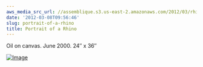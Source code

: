 ```yaml
---
aws_media_src_url: //assemblique.s3.us-east-2.amazonaws.com/2012/03/rhinopainting-lsa.jpg
date: '2012-03-08T09:56:46'
slug: portrait-of-a-rhino
title: Portrait of a Rhino
---
```


 Oil on canvas. June 2000. 24″ x 36″

 [![Image](//assemblique.s3.us-east-2.amazonaws.com/2012/03/rhinopainting-lsa.jpg?w=487)](//assemblique.s3.us-east-2.amazonaws.com/2012/03/rhinopainting-lsa.jpg)
